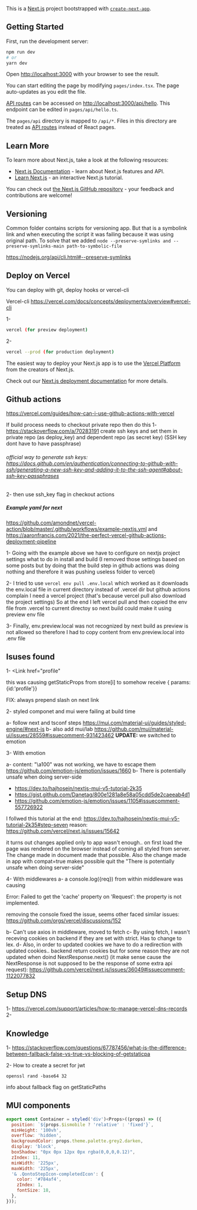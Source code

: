 This is a [Next.js](https://nextjs.org/) project bootstrapped with [`create-next-app`](https://github.com/vercel/next.js/tree/canary/packages/create-next-app).

## Getting Started

First, run the development server:

```bash
npm run dev
# or
yarn dev
```

Open [http://localhost:3000](http://localhost:3000) with your browser to see the result.

You can start editing the page by modifying `pages/index.tsx`. The page auto-updates as you edit the file.

[API routes](https://nextjs.org/docs/api-routes/introduction) can be accessed on [http://localhost:3000/api/hello](http://localhost:3000/api/hello). This endpoint can be edited in `pages/api/hello.ts`.

The `pages/api` directory is mapped to `/api/*`. Files in this directory are treated as [API routes](https://nextjs.org/docs/api-routes/introduction) instead of React pages.

## Learn More

To learn more about Next.js, take a look at the following resources:

- [Next.js Documentation](https://nextjs.org/docs) - learn about Next.js features and API.
- [Learn Next.js](https://nextjs.org/learn) - an interactive Next.js tutorial.

You can check out [the Next.js GitHub repository](https://github.com/vercel/next.js/) - your feedback and contributions are welcome!

## Versioning
Common folder contains scripts for versioning app. But that is a symbolink link and when executing the script it was failing because it was using original path. To solve that we added `node --preserve-symlinks and --preserve-symlinks-main path-to-symbolic-file`

https://nodejs.org/api/cli.html#--preserve-symlinks


## Deploy on Vercel

You can deploy with git, deploy hooks or vercel-cli

Vercel-cli
https://vercel.com/docs/concepts/deployments/overview#vercel-cli

1- 
```bash
vercel (for preview deployment)
```

2- 
```bash
vercel --prod (for production deployment)
```


The easiest way to deploy your Next.js app is to use the [Vercel Platform](https://vercel.com/new?utm_medium=default-template&filter=next.js&utm_source=create-next-app&utm_campaign=create-next-app-readme) from the creators of Next.js.

Check out our [Next.js deployment documentation](https://nextjs.org/docs/deployment) for more details.

## Github actions

https://vercel.com/guides/how-can-i-use-github-actions-with-vercel

If build process needs to checkout private repo then do this
1- https://stackoverflow.com/a/70283191 
create ssh keys and set them in private repo (as deploy_key) and dependent repo (as secret key) (SSH key dont have to have passphrase)
###### official way to generate ssh keys: https://docs.github.com/en/authentication/connecting-to-github-with-ssh/generating-a-new-ssh-key-and-adding-it-to-the-ssh-agent#about-ssh-key-passphrases

2- then use ssh_key flag in checkout actions


##### Example yaml for next
https://github.com/amondnet/vercel-action/blob/master/.github/workflows/example-nextjs.yml
and 
https://aaronfrancis.com/2021/the-perfect-vercel-github-actions-deployment-pipeline

1- Going with the example above we have to configure on nextjs project settings what to do in install and build (I removed those settings based on some posts but by doing that the build step in github actions was doing nothing and therefore it was pushing useless folder to vercel)

2- I tried to use `vercel env pull .env.local` which worked as it downloads the env.local file in current directory  instead of .vercel dir but github actions complain I need a vercel project (that's because vercel pull also download the project settings) So at the end I left vercel pull and then copied the env file from .vercel to current directoy so next build could make it using preview env file 

3- Finally, env.preview.local was not recognized by next build as preview is not allowed so therefore I had to copy content from env.preview.local into .env file

## Isuses found

1- <Link href="profile"

this was causing getStaticProps from store[i] to somehow receive { params:{id:'profile'}}

FIX: always prepend slash on next link

2- styled componet and mui were failing at build time

a- follow next and tsconf steps https://mui.com/material-ui/guides/styled-engine/#next-js
b- also add mui/lab https://github.com/mui/material-ui/issues/28559#issuecomment-931423462
**UPDATE:** we switched to emotion

3- With emotion

a- content: "\a100" was not working, we have to escape them
https://github.com/emotion-js/emotion/issues/1660
b- There is potentially unsafe when doing server-side
  * https://dev.to/hajhosein/nextjs-mui-v5-tutorial-2k35
  * https://gist.github.com/Danetag/800e1281a8e58a05cdd5de2caeeab4d1
  * https://github.com/emotion-js/emotion/issues/1105#issuecomment-557726922

I follwed this tutorial at the end: https://dev.to/hajhosein/nextjs-mui-v5-tutorial-2k35#step-seven reason: https://github.com/vercel/next.js/issues/15642

it turns out changes applied only to app wasn't enough.. on first load the page was rendered on the browser instead of coming all styled from server. The change made in document made that possible. Also the change made in app with compat=true makes possible quit the "There is potentially unsafe when doing server-side"

4- With middlewares
a- a console.log({req}) from within middleware was causing 

Error: Failed to get the 'cache' property on 'Request': the property is not implemented.

removing the console fixed the issue, seems other faced similar issues: https://github.com/orgs/vercel/discussions/152

b- Can't use axios in middleware, moved to fetch
c- By using fetch, I wasn't receving cookies on backend if they are set with strict. Has to change to lex.
d- Also, in order to updated cookies we have to do a redirection with updated cookies.. backend return cookies but for some reason they are not updated when doind NextResponse.next() (it make sense cause the NextResponse is not supposed to be the response of some extra api request): https://github.com/vercel/next.js/issues/36049#issuecomment-1122077832


## Setup DNS

1- https://vercel.com/support/articles/how-to-manage-vercel-dns-records
2-

## Knowledge

1- https://stackoverflow.com/questions/67787456/what-is-the-difference-between-fallback-false-vs-true-vs-blocking-of-getstaticpa

2- How to create a secret for jwt

`openssl rand -base64 32`

info about fallback flag on getStaticPaths

## MUI components
```js
export const Container = styled('div')<Props>((props) => ({
  position: `${props.$ismobile ? 'relative' : 'fixed'}`,
  minHeight: '100vh',
  overflow: 'hidden',
  backgroundColor: props.theme.palette.grey2.darken,
  display: 'block',
  boxShadow: "0px 0px 12px 0px rgba(0,0,0,0.12)",
  zIndex: 11,
  minWidth: '225px',
  maxWidth: '225px',
  '& .QontoStepIcon-completedIcon': {
    color: '#784af4',
    zIndex: 1,
    fontSize: 18,
  },
}));

```

